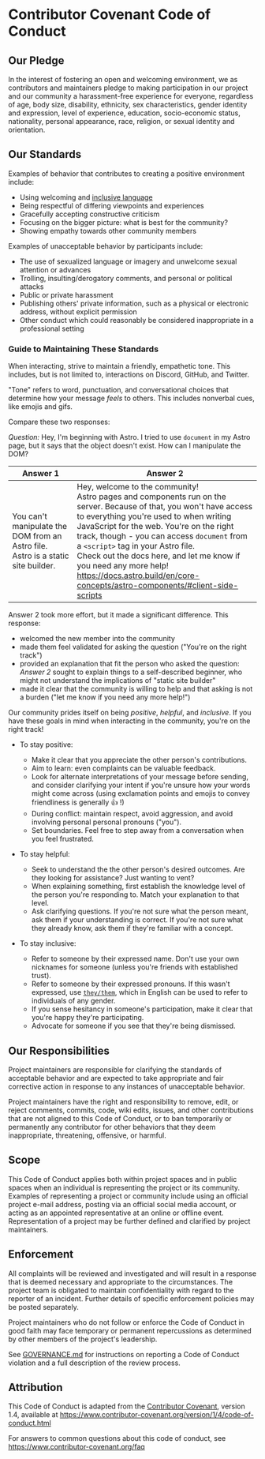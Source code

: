 # Contributor Covenant Code of Conduct

## Our Pledge

In the interest of fostering an open and welcoming environment, we as
contributors and maintainers pledge to making participation in our project and
our community a harassment-free experience for everyone, regardless of age, body
size, disability, ethnicity, sex characteristics, gender identity and expression,
level of experience, education, socio-economic status, nationality, personal
appearance, race, religion, or sexual identity and orientation.

## Our Standards

Examples of behavior that contributes to creating a positive environment
include:

- Using welcoming and [inclusive language](https://developers.google.com/style/inclusive-documentation)
- Being respectful of differing viewpoints and experiences
- Gracefully accepting constructive criticism
- Focusing on the bigger picture: what is best for the community?
- Showing empathy towards other community members

Examples of unacceptable behavior by participants include:

- The use of sexualized language or imagery and unwelcome sexual attention or
  advances
- Trolling, insulting/derogatory comments, and personal or political attacks
- Public or private harassment
- Publishing others' private information, such as a physical or electronic
  address, without explicit permission
- Other conduct which could reasonably be considered inappropriate in a
  professional setting

### Guide to Maintaining These Standards

When interacting, strive to maintain a friendly, empathetic tone. This includes, but is not limited to, interactions on Discord, GitHub, and Twitter.

"Tone" refers to word, punctuation, and conversational choices that determine how your message _feels_ to others. This includes nonverbal cues, like emojis and gifs.

Compare these two responses:

_Question:_ Hey, I'm beginning with Astro. I tried to use `document` in my Astro page, but it says that the object doesn't exist. How can I manipulate the DOM?

| Answer 1 | Answer 2 |
| -- | -- |
| You can't manipulate the DOM from an Astro file. Astro is a static site builder. | Hey, welcome to the community! <br/> Astro pages and components run on the server. Because of that, you won't have access to everything you're used to when writing JavaScript for the web. You're on the right track, though - you can access `document` from a `<script>` tag in your Astro file. <br/> Check out the docs here, and let me know if you need any more help! https://docs.astro.build/en/core-concepts/astro-components/#client-side-scripts |

Answer 2 took more effort, but it made a significant difference. This response:

- welcomed the new member into the community
- made them feel validated for asking the question ("You're on the right track")
- provided an explanation that fit the person who asked the question: _Answer 2_ sought to explain things to a self-described beginner, who might not understand the implications of "static site builder"
- made it clear that the community is willing to help and that asking is not a burden ("let me know if you need any more help!")

Our community prides itself on being _positive_, _helpful_, and _inclusive_. If you have these goals in mind when interacting in the community, you're on the right track!

- To stay positive:

  - Make it clear that you appreciate the other person's contributions.
  - Aim to learn: even complaints can be valuable feedback.
  - Look for alternate interpretations of your message before sending, and consider clarifying your intent if you're unsure how your words might come across (using exclamation points and emojis to convey friendliness is generally 👍 !)
  - During conflict: maintain respect, avoid aggression, and avoid involving personal personal pronouns ("you").
  - Set boundaries. Feel free to step away from a conversation when you feel frustrated.

- To stay helpful:

  - Seek to understand the the other person's desired outcomes. Are they looking for assistance? Just wanting to vent?
  - When explaining something, first establish the knowledge level of the person you're responding to. Match your explanation to that level.
  - Ask clarifying questions. If you're not sure what the person meant, ask them if your understanding is correct. If you're not sure what they already know, ask them if they're familiar with a concept.

- To stay inclusive:

  - Refer to someone by their expressed name. Don't use your own nicknames for someone (unless you're friends with established trust).
  - Refer to someone by their expressed pronouns. If this wasn't expressed, use [`they/them`](http://pronoun.is/they/them), which in English can be used to refer to individuals of any gender.
  - If you sense hesitancy in someone's participation, make it clear that you're happy they're participating.
  - Advocate for someone if you see that they're being dismissed.

## Our Responsibilities

Project maintainers are responsible for clarifying the standards of acceptable
behavior and are expected to take appropriate and fair corrective action in
response to any instances of unacceptable behavior.

Project maintainers have the right and responsibility to remove, edit, or
reject comments, commits, code, wiki edits, issues, and other contributions
that are not aligned to this Code of Conduct, or to ban temporarily or
permanently any contributor for other behaviors that they deem inappropriate,
threatening, offensive, or harmful.

## Scope

This Code of Conduct applies both within project spaces and in public spaces
when an individual is representing the project or its community. Examples of
representing a project or community include using an official project e-mail
address, posting via an official social media account, or acting as an appointed
representative at an online or offline event. Representation of a project may be
further defined and clarified by project maintainers.

## Enforcement

All complaints will be reviewed and investigated and will result in a response that
is deemed necessary and appropriate to the circumstances. The project team is
obligated to maintain confidentiality with regard to the reporter of an incident.
Further details of specific enforcement policies may be posted separately.

Project maintainers who do not follow or enforce the Code of Conduct in good
faith may face temporary or permanent repercussions as determined by other
members of the project's leadership.

See [GOVERNANCE.md](GOVERNANCE.md#Moderation) for instructions on reporting a Code of Conduct violation and a full description of the review process.

## Attribution

This Code of Conduct is adapted from the [Contributor Covenant][homepage], version 1.4,
available at https://www.contributor-covenant.org/version/1/4/code-of-conduct.html

[homepage]: https://www.contributor-covenant.org

For answers to common questions about this code of conduct, see
https://www.contributor-covenant.org/faq
